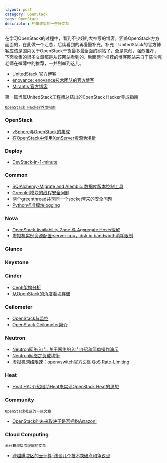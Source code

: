```yaml
---
layout: post
category: OpenStack
tags: OpenStack
descriptor: 列举收集的一些好文章
---
```


在学习OpenStack的过程中，看到不少好的大神写的博客，涵盖OpenStack方方面面的，在此做一个汇总，后续看到的再慢慢补充。补充：UnitedStack的官方博客应该是国内关于OpenStack干货最多最全面的网站了，全是原创，强烈推荐，下面收集的很多文章都是从该网站看到的。后面两个推荐的博客网站来自于陈沙克老师在微薄中的推荐，一并列举到这儿。

* [UnitedStack 官方博客](http://www.ustack.com/blog/)
* [enovance: enovance技术团队的官方博客](http://techs.enovance.com)
* [Mirantis 官方博客](http://www.mirantis.com/blog/)

第一篇当属UnitedStack工程师总结出的OpenStack Hacker养成指南

[`OpenStack Hacker养成指南`](https://www.ustack.com/blog/openstack_hacker/)

### OpenStack

* [vSphere与OpenStack的集成](http://openstack-huawei.github.io/vSphere-and-openstack/)
* [在OpenStack中使用XenServer资源池浅析](http://www.openstack.cn/p372.html)

### Deploy

* [DevStack-in-1-minute](http://www.sebastien-han.fr/blog/2013/08/08/devstack-in-1-minute/)


### Common

* [SQlAlchemy-Migrate and Alembic: 数据库版本控制工具](http://www.ustack.com/blog/sqlalchemy-migrate-and-alembic)
* [Greenlet模块的线程安全问题](http://www.openstack.cn/p551.html)
* [两个greenthread共享同一个socket带来的安全问题](http://blog.eventlet.net/2010/03/18/safety/)
* [Python标准模块logging](http://blog.csdn.net/fxjtoday/article/details/6307285)

### Nova

* [OpenStack Availability Zone 与 Aggregate Hosts理解](http://blog.chinaunix.net/uid-20940095-id-3875022.html)
* [虚拟机实例资源配置:server cpu，disk io bandwidth消耗限制](https://wiki.openstack.org/wiki/InstanceResourceQuota)

### Glance

### Keystone

### Cinder

* [Ceph架构分析](http://www.ustack.com/blog/ceph_infra/)
* [从OpenStack的角度看块存储](http://www.infoq.com/cn/articles/block-storage-overview)

### Ceilometer

* [OpenStack与监控](http://www.ustack.com/blog/openstack_monitor/)
* [OpenStack Ceilometer简介](http://www.ustack.com/blog/ceilometer/)

### Neutron

* [Neutron网络入门: 关于网络的入门介绍和简单操作演示](http://www.ustack.com/blog/neutron_intro)
* [Neutron网络之负载均衡](http://www.ustack.com/blog/neutron_loadbalance)
* [虚拟机网络限速：openvswitch官方文档 QoS Rate-Limiting](http://openvswitch.org/support/config-cookbooks/qos-rate-limiting)

### Heat

* [Heat HA: 介绍借助Heat来实现OpenStack Heat的思想](http://kiwik.github.io/openstack/2014/03/22/Heat-HA/)

### Community

`OpenStack社区的一些文章`

* [OpenStack的未来取决于是否拥抱Amazon!](http://www.valleytalk.org/2013/08/19/openstack%E7%9A%84%E6%9C%AA%E6%9D%A5%E5%8F%96%E5%86%B3%E4%BA%8E%E6%98%AF%E5%90%A6%E6%8B%A5%E6%8A%B1amazon%EF%BC%81/)

### Cloud Computing

`云计算深层次理解的文章`

* [跨越朦胧区的云计算-浅谈几个技术突破点和争议点](http://www.valleytalk.org/2013/07/15/%E5%BC%AF%E6%9B%B2%E9%A6%96%E5%8F%91%E8%B7%A8%E8%B6%8A%E6%9C%A6%E8%83%A7%E6%9C%9F%E7%9A%84%E4%BA%91%E8%AE%A1%E7%AE%97-%E6%B5%85%E8%B0%88%E5%87%A0%E4%B8%AA%E6%8A%80/)

